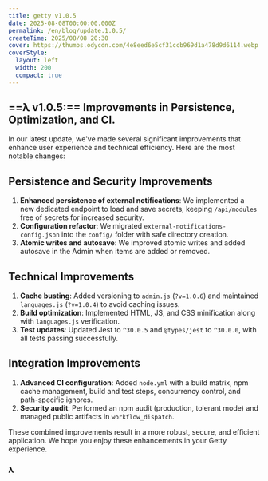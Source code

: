 ```yaml
---
title: getty v1.0.5
date: 2025-08-08T00:00:00.000Z
permalink: /en/blog/update.1.0.5/
createTime: 2025/08/08 20:30
cover: https://thumbs.odycdn.com/4e8eed6e5cf31ccb969d1a478d9d6114.webp
coverStyle:
  layout: left
  width: 200
  compact: true
---
```


## ==λ v1.0.5:== Improvements in Persistence, Optimization, and CI.

In our latest update, we've made several significant improvements that enhance user experience and technical efficiency. Here are the most notable changes:

## Persistence and Security Improvements

1. **Enhanced persistence of external notifications**: We implemented a new dedicated endpoint to load and save secrets, keeping `/api/modules` free of secrets for increased security.
2. **Configuration refactor**: We migrated `external-notifications-config.json` into the `config/` folder with safe directory creation.
3. **Atomic writes and autosave**: We improved atomic writes and added autosave in the Admin when items are added or removed.

## Technical Improvements

1. **Cache busting**: Added versioning to `admin.js` (`?v=1.0.6`) and maintained `languages.js` (`?v=1.0.4`) to avoid caching issues.
2. **Build optimization**: Implemented HTML, JS, and CSS minification along with `languages.js` verification.
3. **Test updates**: Updated Jest to `^30.0.5` and `@types/jest` to `^30.0.0`, with all tests passing successfully.

## Integration Improvements

1. **Advanced CI configuration**: Added `node.yml` with a build matrix, npm cache management, build and test steps, concurrency control, and path-specific ignores.
2. **Security audit**: Performed an npm audit (production, tolerant mode) and managed public artifacts in `workflow_dispatch`.

These combined improvements result in a more robust, secure, and efficient application. We hope you enjoy these enhancements in your Getty experience.

### **λ**
